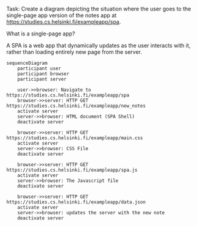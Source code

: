 
Task: Create a diagram depicting the situation where the user goes to the single-page app version of the notes app at https://studies.cs.helsinki.fi/exampleapp/spa.

What is a single-page app?

A SPA is a web app that dynamically updates as the user interacts with it, rather than loading entirely new page from the server. 

```mermaid
sequenceDiagram
    participant user
    participant browser
    participant server

    user->>browser: Navigate to https://studies.cs.helsinki.fi/exampleapp/spa
    browser->>server: HTTP GET https://studies.cs.helsinki.fi/exampleapp/new_notes
    activate server
    server->>browser: HTML document (SPA Shell)
    deactivate server

    browser->>server: HTTP GET https://studies.cs.helsinki.fi/exampleapp/main.css
    activate server
    server->>browser: CSS File
    deactivate server

    browser->>server: HTTP GET https://studies.cs.helsinki.fi/exampleapp/spa.js
    activate server
    server->>browser: The Javascript file
    deactivate server

    browser->>server: HTTP GET https://studies.cs.helsinki.fi/exampleapp/data.json
    activate server
    server->>browser: updates the server with the new note
    deactivate server

```
